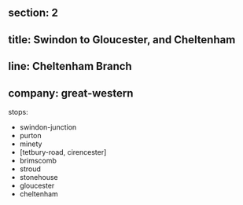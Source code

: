 section: 2
----
title: Swindon to Gloucester, and Cheltenham
----
line: Cheltenham Branch
----
company: great-western
----
stops:
- swindon-junction
- purton
- minety
- [tetbury-road, cirencester]
- brimscomb
- stroud
- stonehouse
- gloucester
- cheltenham

